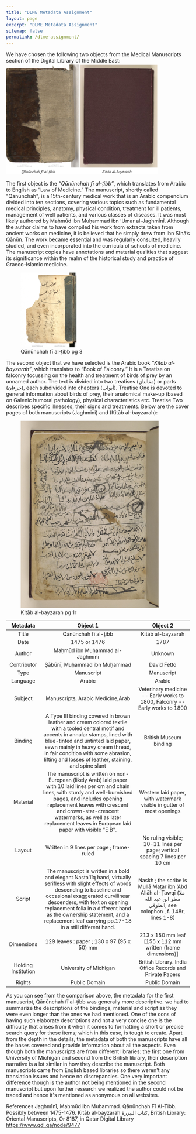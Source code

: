 ```yaml
---
title: "DLME Metadata Assignment"
layout: page
excerpt: "DLME Metadata Assignment"
sitemap: false
permalink: /dlme-assignment/
---
```

We have chosen the following two objects from the Medical Manuscripts section of the Digital Library of the Middle East:
<img src="/assets/comparison.png" style="zoom:50%"/>

The first object is the *“Qānūnchah fī al-ṭibb”*, which translates from Arabic to English as “Law of Medicine.” The manuscript, shortly called "Qānūnchah", is a 15th-century medical work that is an Arabic compendium divided into ten sections, covering various topics such as fundamental medical principles, anatomy, physical condition, treatment for ill patients, management of well patients, and various classes of diseases. It was most likely authored by Maḥmūd ibn Muḥammad ibn ʻUmar al-Jaghmīnī. Although the author claims to have compiled his work from extracts taken from ancient works on medicine, it is believed that he simply drew from Ibn Sīnā’s Qānūn. The work became essential and was regularly consulted, heavily studied, and even incorporated into the curricula of schools of medicine. The manuscript copies have annotations and material qualities that suggest its significance within the realm of the historical study and practice of Graeco-Islamic medicine.
<figure>
<img src="/assets/qanuncha.jpg" style="zoom:20%"/>
<figcaption>Qānūnchah fī al-ṭibb pg 3</figcaption>
</figure>

 The second object that we have selected is the Arabic book *“Kitāb al-bayzarah”*, which translates to “Book of Falconry.” It is a Treatise on falconry focussing on the health and treatment of birds of prey by an unnamed author. The text is divided into two treatises (مقالتان) or parts (جزءان), each subdivided into chapters (أبواب). Treatise One is devoted to general information about birds of prey, their anatomical make-up (based on Galenic humoral pathology), physical characteristics etc. Treatise Two describes specific illnesses, their signs and treatments. Below are the cover pages of both manuscripts (Jaghmini) and (Kitāb al-bayzarah):
<figure>
<img src="/assets/bayzarah.jpg" style="zoom:50%"/>
<figcaption>Kitāb al-bayzarah pg 1r</figcaption>
</figure>




<!-- | Metadata | Object 1 | Object 2 |
| :------: | :------: | :------: |
| Title    | Qānūnchah fī al-ṭibb | Kitāb al-bayzarah |
| Date     | 1475 or 1476 | 1787 |
| Title    | Qānūnchah fī al-ṭibb | Kitāb al-bayzarah |
| Title    | Qānūnchah fī al-ṭibb | Kitāb al-bayzarah |
| Title    | Qānūnchah fī al-ṭibb | Kitāb al-bayzarah |
| Title    | Qānūnchah fī al-ṭibb | Kitāb al-bayzarah |
| Title    | Qānūnchah fī al-ṭibb | Kitāb al-bayzarah |
| Title    | Qānūnchah fī al-ṭibb | Kitāb al-bayzarah |
| Title    | Qānūnchah fī al-ṭibb | Kitāb al-bayzarah |
| Title    | Qānūnchah fī al-ṭibb | Kitāb al-bayzarah |
| Title    | Qānūnchah fī al-ṭibb | Kitāb al-bayzarah | -->

| Metadata            | Object 1                                                                                                                                                                                                                                                                                                                                              | Object 2                                                                                                                   |
| :-----------------: | :---------------------------------------------------------------------------------------------------------------------------------------------------------------------------------------------------------------------------------------------------------------------------------------------------------------------------------------------------: | :------------------------------------------------------------------------------------------------------------------------: |
| Title               | Qānūnchah fī al-ṭibb                                                                                                                                                                                                                                                                                                                                  | Kitāb al-bayzarah                                                                                                          |
| Date                | 1475 or 1476                                                                                                                                                                                                                                                                                                                                          | 1787                                                                                                                       |
| Author              | Maḥmūd ibn Muḥammad al-Jaghmīnī                                                                                                                                                                                                                                                                                                                       | Unknown                                                                                                                    |
| Contributor         | Ṣābūnī, Muḥammad ibn Muḥammad                                                                                                                                                                                                                                                                                                                         | David Fetto                                                                                                                |
| Type                | Manuscript                                                                                                                                                                                                                                                                                                                                            | Manuscript                                                                                                                 |
| Language            | Arabic                                                                                                                                                                                                                                                                                                                                                | Arabic                                                                                                                     |
| Subject             | Manuscripts, Arabic Medicine,Arab | Veterinary medicine -- Early works to 1800, Falconry -- Early works to 1800                                                |
| Binding             | A Type III binding covered in brown leather and cream colored textile with a tooled central motif and accents in annular stamps, lined with blue-tinted and untinted laid paper, sewn mainly in heavy cream thread, in fair condition with some abrasion, lifting and losses of leather, staining, and spine slant                                    | British Museum binding                                                                                                     |
| Material            | The manuscript is written on non-European (likely Arab) laid paper with 10 laid lines per cm and chain lines, with sturdy and well-burnished pages, and includes opening replacement leaves with crescent and crown-star-crescent watermarks, as well as later replacement leaves in European laid paper with visible "E B".                          | Western laid paper, with watermark visible in gutter of most openings                                                      |
| Layout              | Written in 9 lines per page ; frame-ruled                                                                                                                                                                                                                                                                                                             | No ruling visible; 10-11 lines per page; vertical spacing 7 lines per 10 cm                                                |
| Script              | The manuscript is written in a bold and elegant Nastaʻlīq hand, virtually serifless with slight effects of words descending to baseline and occasional exaggerated curvilinear descenders, with text on opening replacement folia in a different hand as the ownership statement, and a replacement leaf carrying pp.17-18 in a still different hand. | Naskh ; the scribe is Mullā Maṭar ibn ‘Abd Allāh al-Ṭawqī (ملا مطر ابن عبد الله الطوقي; see colophon , f. 148r, lines 1-8) |
| Dimensions          | 129 leaves : paper ; 130 x 97 (95 x 50) mm                                                                                                                                                                                                                                                                                                            | 213 x 150 mm leaf [155 x 112 mm written (frame dimensions)]                                                                |
| Holding Institution | University of Michigan | British Library. India Office Records and Private Papers                                                                   |
| Rights              | Public Domain                                                                                                                                                                                                                                                                                                                                         | Public Domain                                                                                                              |

As you can see from the comparison above, the metadata for the first manuscript, Qānūnchah fī al-ṭibb was generally more descriptive. we had to summarize the descriptions of the bindings, material and script as they were even longer than the ones we had mentioned. One of the cons of having such elaborate descriptions and not a very concise one is the difficulty that arises from it when it comes to formatting a short or precise search query for these items; which in this case, is tough to create. Apart from the depth in the details, the metadata of both the manuscripts have all the bases covered and provide information about all the aspects. Even though both the manuscripts are from different libraries: the first one from University of Michigan and second from the British library, their description narrative is a lot similar in how they describe the manuscript. Both manuscripts came from English based libraries so there weren't any translation issues and hence no discrepancies. One very important difference though is the author not being mentioned in the second manuscript but upon further research we realized the author could not be traced and hence it's mentioned as anonymous on all websites. 



References
Jaghmīnī, Maḥmūd ibn Muḥammad. Qānūnchah Fī Al-Ṭibb. Possibly between 1475-1476.
Kitāb al-bayzarah كتاب البيزرة, British Library: Oriental Manuscripts, Or 8187, in Qatar Digital Library <https://www.qdl.qa/node/9477>
